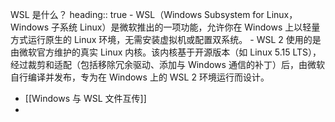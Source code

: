 WSL 是什么？
heading:: true
	- WSL（Windows Subsystem for Linux，Windows 子系统 Linux）是微软推出的一项功能，允许你在 Windows 上以轻量方式运行原生的 Linux 环境，无需安装虚拟机或配置双系统。
	- WSL 2 使用的是由微软官方维护的真实 Linux 内核。该内核基于开源版本（如 Linux 5.15 LTS），经过裁剪和适配（包括移除冗余驱动、添加与 Windows 通信的补丁）后，由微软自行编译并发布，专为在 Windows 上的 WSL 2 环境运行而设计。
- [[Windows 与 WSL 文件互传]]
-